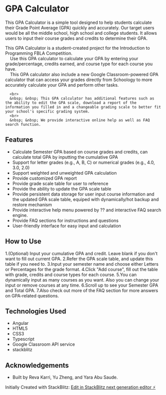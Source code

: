 # GPA Calculator

This GPA Calculator is a simple tool designed to help students calculate their Grade Point Average (GPA) quickly and accurately. Our target users would be all the middle school, high school and college students. 
It allows users to input their course grades and credits to determine their GPA.

This GPA Calculator is a student-created project for the Introduction to Programming FBLA Competition. 
      <br>
      &nbsp; &nbsp; Use this GPA calculator to calculate your GPA by entering your grade/percentage, credits earned, and course type for each course you have. 
      <br>
      &nbsp; &nbsp; This GPA calculator also include a new Google Classroom-powered GPA calculator that can access your grades directly from Schoology to more accurately calculate your GPA and perform other tasks. 
      
      <br>
      &nbsp; &nbsp; This GPA calculator has additional features such as the ability to edit the GPA scale, download a report of the information you filled in and a changeable grading scale to better fit your school's specific grading system.
      <br>
      &nbsp; &nbsp; We provide interactive online help as well as FAQ search function.

## Features

- Calculate Semester GPA based on course grades and credits, can calculate total GPA by inputting the cumulative GPA
- Support for letter grades (e.g., A, B, C) or numerical grades (e.g., 4.0, 3.0, 2.0)
- Support weighted and unweighted GPA calculation
- Provide customized GPA report
- Provide grade scale table for user to reference
- Provide the ability to update the GPA scale table
- Provide persistent data storage for user input course information and the updated GPA scale table, equiped with dynamically/hot backup and restore mechanism
- Provide interactive help menu powered by ?? and interactive FAQ search engine.
- Provide FAQ sections for instructions and questions 
- User-friendly interface for easy input and calculation


## How to Use


1.(Optional) Input your cumulative GPA and credit. Leave blank if you don't want to fill out current GPA.
2.Refer the GPA scale table, and update this table if you need to.
3.Input your semester name and choose either Letters or Percentages for the grade format.
4.Click "Add course", fill out the table with grade, credits and course types for each course.
5.You can dynamically input as many courses as you want. Also you can change your input or remove courses at any time.
6.Scroll up to see your Semester GPA and Total GPA.
7.Also check out more of the FAQ section for more answers on GPA-related questions.

## Technologies Used

- Angular
- HTML5
- CSS3
- Typescript
- Google Classroom API service
- stackblitz


## Acknowledgements

- Built by Reva Karri, Yu Zheng, and Yara Abu Saude.

Initially Created with StackBlitz:
[Edit in StackBlitz next generation editor ⚡️](https://stackblitz.com/~/github.com/Little6thingys/FBLA_IntroToProgramming_GPACalc)